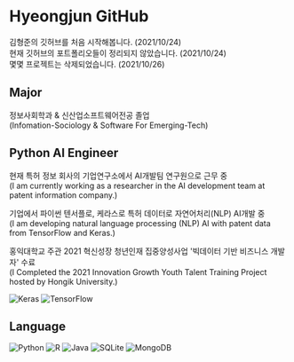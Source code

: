# Hyeongjun GitHub
김형준의 깃허브를 처음 시작해봅니다. (2021/10/24)   
현재 깃허브의 포트폴리오들이 정리되지 않았습니다. (2021/10/24)   
몇몇 프로젝트는 삭제되었습니다. (2021/10/26)

## Major
정보사회학과 & 신산업소프트웨어전공 졸업   
(Infomation-Sociology & Software For Emerging-Tech)   

## Python AI Engineer
현재 특허 정보 회사의 기업연구소에서 AI개발팀 연구원으로 근무 중   
(I am currently working as a researcher in the AI development team at patent information company.)    
   
기업에서 파이썬 텐서플로, 케라스로 특허 데이터로 자연어처리(NLP) AI개발 중   
(I am developing natural language processing (NLP) AI with patent data from TensorFlow and Keras.)    
   
홍익대학교 주관 2021 혁신성장 청년인재 집중양성사업 '빅데이터 기반 비즈니스 개발자' 수료   
(I Completed the 2021 Innovation Growth Youth Talent Training Project hosted by Hongik University.)      

![Keras](https://img.shields.io/badge/Keras-%23D00000.svg?style=for-the-badge&logo=Keras&logoColor=white)
![TensorFlow](https://img.shields.io/badge/TensorFlow-%23FF6F00.svg?style=for-the-badge&logo=TensorFlow&logoColor=white)

## Language
![Python](https://img.shields.io/badge/python-3670A0?style=for-the-badge&logo=python&logoColor=ffdd54)
![R](https://img.shields.io/badge/r-%23276DC3.svg?style=for-the-badge&logo=r&logoColor=white)
![Java](https://img.shields.io/badge/java-%23ED8B00.svg?style=for-the-badge&logo=java&logoColor=white) 
![SQLite](https://img.shields.io/badge/sqlite-%2307405e.svg?style=for-the-badge&logo=sqlite&logoColor=white)
![MongoDB](https://img.shields.io/badge/MongoDB-%234ea94b.svg?style=for-the-badge&logo=mongodb&logoColor=white)



